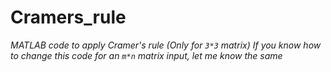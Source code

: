 # Cramers_rule
*MATLAB code to apply  Cramer's rule (Only for `3*3` matrix)
If you know how to change this code for an `m*n` matrix input, let me know the same*
